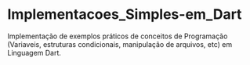 # Implementacoes_Simples-em_Dart
Implementação de exemplos práticos de conceitos de Programação (Variaveis, estruturas condicionais, manipulação de arquivos, etc) em Linguagem Dart.
